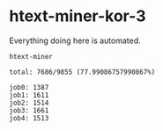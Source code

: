 # htext-miner-kor-3

Everything doing here is automated.

```
htext-miner

total: 7686/9855 (77.99086757990867%)

job0: 1387
job1: 1611
job2: 1514
job3: 1661
job4: 1513
```